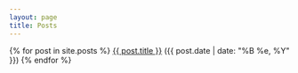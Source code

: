 ```yaml
---
layout: page
title: Posts
---
```


{% for post in site.posts %}
<a href="{{ post.url }}">{{ post.title }}</a> ({{ post.date | date: "%B %e, %Y" }})
{% endfor %}